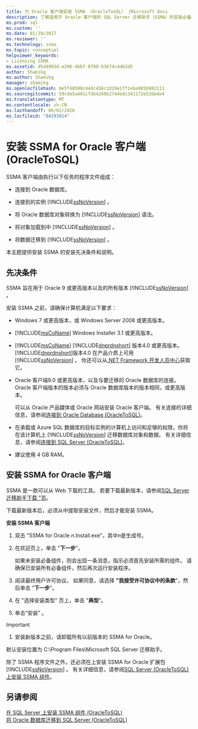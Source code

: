 ```yaml
---
title: 为 Oracle 客户端安装 SSMA （OracleToSQL） |Microsoft Docs
description: 了解适用于 Oracle 客户端的 SQL Server 迁移助手（SSMA）的安装必备组件以及如何安装。
ms.prod: sql
ms.custom: ''
ms.date: 01/19/2017
ms.reviewer: ''
ms.technology: ssma
ms.topic: conceptual
helpviewer_keywords:
- Licensing SSMA
ms.assetid: d5d4903d-e296-4bbf-8780-63674c4d62d5
author: Shamikg
ms.author: Shamikg
manager: shamikg
ms.openlocfilehash: be5f48508c44dc456c2d19e1ff1eba985b982111
ms.sourcegitcommit: 59cda5a481cfdb4268b2744edc341172e53dede4
ms.translationtype: MT
ms.contentlocale: zh-CN
ms.lasthandoff: 06/02/2020
ms.locfileid: "84293914"
---
```

# <a name="installing-ssma-for-oracle-client-oracletosql"></a>安装 SSMA for Oracle 客户端 (OracleToSQL)
SSMA 客户端由执行以下任务的程序文件组成：  
  
-   连接到 Oracle 数据库。  
  
-   连接到的实例 [!INCLUDE[ssNoVersion](../../includes/ssnoversion-md.md)] 。  
  
-   将 Oracle 数据库对象转换为 [!INCLUDE[ssNoVersion](../../includes/ssnoversion-md.md)] 语法。  
  
-   将对象加载到中 [!INCLUDE[ssNoVersion](../../includes/ssnoversion-md.md)] 。  
  
-   将数据迁移到 [!INCLUDE[ssNoVersion](../../includes/ssnoversion-md.md)] 。  
  
本主题提供安装 SSMA 的安装先决条件和说明。  
  
## <a name="prerequisites"></a>先决条件  
SSMA 旨在用于 Oracle 9 或更高版本以及的所有版本 [!INCLUDE[ssNoVersion](../../includes/ssnoversion-md.md)] 。  
  
安装 SSMA 之前，请确保计算机满足以下要求：  
  
-   Windows 7 或更高版本，或 Windows Server 2008 或更高版本。  
  
-   [!INCLUDE[msCoName](../../includes/msconame_md.md)] Windows Installer 3.1 或更高版本。  
  
-   [!INCLUDE[msCoName](../../includes/msconame_md.md)] [!INCLUDE[dnprdnshort](../../includes/dnprdnshort_md.md)] 版本4.0 或更高版本。 [!INCLUDE[dnprdnshort](../../includes/dnprdnshort_md.md)]版本4.0 在产品介质上可用 [!INCLUDE[ssNoVersion](../../includes/ssnoversion-md.md)] 。 你还可以从[.NET Framework 开发人员中心](https://go.microsoft.com/fwlink/?LinkId=48882)获取它。  
  
-   Oracle 客户端9.0 或更高版本，以及与要迁移的 Oracle 数据库的连接。 Oracle 客户端版本的版本必须与 Oracle 数据库版本的版本相同，或更高版本。  
  
    可以从 Oracle 产品媒体或 Oracle 网站安装 Oracle 客户端。 有关连接的详细信息，请参阅[连接到 Oracle Database &#40;OracleToSQL&#41;](../../ssma/oracle/connecting-to-oracle-database-oracletosql.md)。  
  
-   在承载或 Azure SQL 数据库的目标实例的计算机上访问和足够的权限，你将在该计算机上 [!INCLUDE[ssNoVersion](../../includes/ssnoversion-md.md)] 迁移数据库对象和数据。 有关详细信息，请参阅[连接到 SQL Server &#40;OracleToSQL&#41;](../../ssma/oracle/connecting-to-sql-server-oracletosql.md)。  
  
-   建议使用 4 GB RAM。  
  
## <a name="installing-the-ssma-for-oracle-client"></a>安装 SSMA for Oracle 客户端  
SSMA 是一款可以从 Web 下载的工具。 若要下载最新版本，请参阅[SQL Server 迁移助手下载 "页](https://aka.ms/ssmafororacle)。  
  
下载最新版本后，必须从中提取安装文件，然后才能安装 SSMA。  
  
**安装 SSMA 客户端**  
  
1.  双击 "SSMA for Oracle *n*.Install.exe"，其中*n*是生成号。  
  
2.  在欢迎页上，单击 "**下一步**"。  
  
    如果未安装必备组件，则会出现一条消息，指示必须首先安装所需的组件。 请确保已安装所有必备组件，然后再次运行安装程序。  
  
3.  阅读最终用户许可协议。 如果同意，请选择 **"我接受许可协议中的条款**"，然后单击 "**下一步**"。  
  
4.  在 "选择安装类型" 页上，单击 "**典型**"。  
  
5.  单击“安装”  。  
  
> [!IMPORTANT]  
> 1.  安装新版本之前，请卸载所有以前版本的 SSMA for Oracle。  
  
默认安装位置为 C:\Program Files\Microsoft SQL Server 迁移助手。  
  
除了 SSMA 程序文件之外，还必须在上安装 SSMA for Oracle 扩展包 [!INCLUDE[ssNoVersion](../../includes/ssnoversion-md.md)] 。 有关详细信息，请参阅[SQL Server &#40;OracleToSQL&#41;上安装 SSMA 组件](../../ssma/oracle/installing-ssma-components-on-sql-server-oracletosql.md)。  
  
## <a name="see-also"></a>另请参阅  
[在 SQL Server 上安装 SSMA 组件 &#40;OracleToSQL&#41;](../../ssma/oracle/installing-ssma-components-on-sql-server-oracletosql.md)  
[将 Oracle 数据库迁移到 SQL Server &#40;OracleToSQL&#41;](../../ssma/oracle/migrating-oracle-databases-to-sql-server-oracletosql.md)  
  

